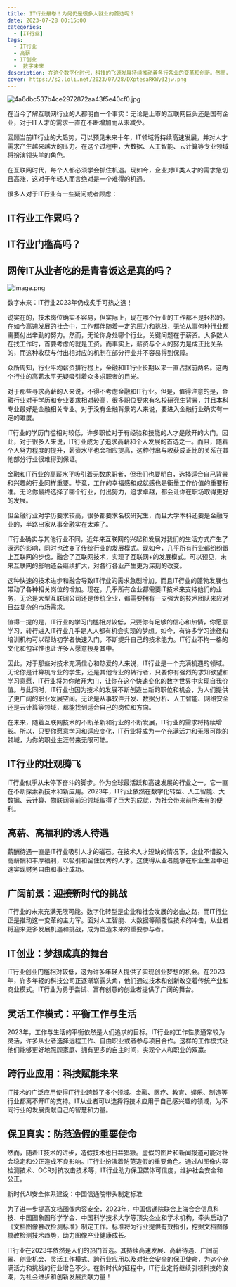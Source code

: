 ```yaml
---
title: IT行业最卷！为何仍是很多人就业的首选呢？
date: 2023-07-28 00:15:00
categories:
  - [IT行业]
tags:
  - IT行业
  - 高薪
  - IT创业
  -  数字未来
description: 在这个数字化时代，科技的飞速发展持续推动着各行各业的变革和创新。然而，在众多瞩目的行业中，IT行业依然是人们心中最卷的首选。让我们一同探索IT行业持续火爆的原因和其在2023年的迷人魅力。
cover: https://s2.loli.net/2023/07/28/DXptesaRKWy32jw.png
---
```


![4a6dbc537b4ce2972872aa43f5e40cf0.jpg](https://s2.loli.net/2023/07/28/Sc9bO4dnqFfa1GI.jpg)

在当今了解互联网行业的人都明白一个事实：无论是上市的互联网巨头还是国有企业，对于IT人才的需求一直在不断增加而从未减少。

回顾当前IT行业的大趋势，可以预见未来十年，IT领域将持续高速发展，并对人才需求产生越来越大的压力。在这个过程中，大数据、人工智能、云计算等专业领域将扮演领头羊的角色。

在互联网时代，每个人都必须学会抓住机遇。现如今，企业对IT类人才的需求急切且高涨，这对于年轻人而言绝对是一个难得的机遇。

很多人对于IT行业有一些疑问或者顾虑：

## IT行业工作累吗？

## IT行业门槛高吗？

## 网传IT从业者吃的是青春饭这是真的吗？

![image.png](https://s2.loli.net/2023/07/28/jBGHY48sZg5xWyD.png)

 数字未来：IT行业2023年仍成炙手可热之选！

说实在的，技术岗位确实不容易，但实际上，现在哪个行业的工作都不是轻松的。在如今高速发展的社会中，工作都伴随着一定的压力和挑战，无论从事何种行业都需要付出辛勤的努力。然而，无论你身处哪个行业，关键问题在于薪资。大多数人在找工作时，首要考虑的就是工资。而事实上，薪资与个人的努力是成正比关系的，而这种收获与付出相对应的机制在部分行业并不容易得到保障。

众所周知，行业平均薪资排行榜上，金融和IT行业长期以来一直占据前两名。这两个行业的高薪水平无疑吸引着众多求职者的目光。

对于那些寻求高薪的人来说，不得不考虑金融和IT行业。但是，值得注意的是，金融行业对于学历和专业要求相对较高，很多职位要求有名校研究生背景，并且本科专业最好是金融相关专业。对于没有金融背景的人来说，要进入金融行业确实有一定的难度。

IT行业的学历门槛相对较低，许多职位对于有经验和技能的人才是敞开的大门。因此，对于很多人来说，IT行业成为了追求高薪和个人发展的首选之一。而且，随着个人努力程度的提升，薪资水平也会相应提高，这种付出与收获成正比的关系在其他部分行业很难得到保证。

金融和IT行业的高薪水平吸引着无数求职者，但我们也要明白，选择适合自己背景和兴趣的行业同样重要。毕竟，工作的幸福感和成就感也是衡量工作价值的重要标准。无论你最终选择了哪个行业，付出努力，追求卓越，都会让你在职场取得更好的发展。

但金融行业对学历要求较高，很多都要求名校研究生，而且大学本科还要是金融专业的，半路出家从事金融实在太难了。


IT行业确实与其他行业不同，近年来互联网的兴起和发展对我们的生活方式产生了深远的影响，同时也改变了传统行业的发展模式。现如今，几乎所有行业都纷纷跟上互联网的步伐，融合了互联网技术，实现了互联网+的发展模式。可以预见，未来互联网的影响还会继续扩大，对各行各业产生更为深刻的改变。

这种快速的技术进步和融合导致IT行业的需求急剧增加，而且IT行业的蓬勃发展也带动了各种相关岗位的增加。现在，几乎所有企业都需要IT技术来支持他们的业务，无论是大型互联网公司还是传统企业，都需要拥有一支强大的技术团队来应对日益复杂的市场需求。

值得一提的是，IT行业的学习门槛相对较低，只要你有足够的信心和热情，你愿意学习，转行进入IT行业几乎是人人都有机会实现的梦想。如今，有许多学习途径和培训机构可以帮助初学者快速入门，不断提升自己的技术能力。IT行业不拘一格的文化和包容性也让许多人愿意投身其中。

因此，对于那些对技术充满信心和热爱的人来说，IT行业是一个充满机遇的领域。无论你是计算机专业的学生，还是其他专业的转行者，只要你有强烈的求知欲望和学习意愿，IT行业将为你敞开大门，让你在这个快速变化的数字世界中实现自我价值。与此同时，IT行业也因为技术的发展不断创造出新的职位和机会，为人们提供了更广阔的职业发展空间。无论是从事软件开发、数据分析、人工智能、网络安全还是云计算等领域，都能找到适合自己的岗位和方向。

在未来，随着互联网技术的不断革新和行业的不断发展，IT行业的需求将持续增长。所以，只要你愿意学习和适应变化，IT行业将成为一个充满活力和无限可能的领域，为你的职业生涯带来无限可能。

## IT行业的壮观腾飞

IT行业似乎从未停下奋斗的脚步。作为全球最活跃和高速发展的行业之一，它一直在不断探索新技术和新应用。2023年，IT行业依然在数字化转型、人工智能、大数据、云计算、物联网等前沿领域取得了巨大的成就，为社会带来前所未有的便利。

## 高薪、高福利的诱人待遇

薪酬待遇一直是IT行业吸引人才的磁石。在技术人才短缺的情况下，企业不惜投入高薪酬和丰厚福利，以吸引和留住优秀的人才。这使得从业者能够在职业生涯中迅速实现财务自由和事业成功。

## 广阔前景：迎接新时代的挑战

IT行业的未来充满无限可能。数字化转型是企业和社会发展的必由之路，而IT行业正是推动这一变革的主力军。面对人工智能、大数据等颠覆性技术的冲击，从业者将迎来更多发展机遇和挑战，成为塑造未来的重要参与者。

## IT创业：梦想成真的舞台

IT行业创业门槛相对较低，这为许多年轻人提供了实现创业梦想的机会。在2023年，许多年轻的科技公司正逐渐崭露头角，他们通过技术和创新改变着传统产业和商业模式。IT行业为勇于尝试、富有创意的创业者提供了广阔的舞台。

## 灵活工作模式：平衡工作与生活

2023年，工作与生活的平衡依然是人们追求的目标。IT行业的工作性质通常较为灵活，许多从业者选择远程工作、自由职业或者参与项目合作。这样的工作模式让他们能够更好地照顾家庭、拥有更多的自主时间，实现个人和职业的双赢。

## 跨行业应用：科技赋能未来

IT技术的广泛应用使得IT行业跨越了多个领域。金融、医疗、教育、娱乐、制造等行业都离不开IT的支持。IT从业者可以选择将技术应用于自己感兴趣的领域，为不同行业的发展贡献自己的智慧和力量。

## 保卫真实：防范造假的重要使命

然而，随着IT技术的进步，造假技术也日益猖獗。虚假的图片和新闻报道可能对社会稳定和公正造成不良影响。IT行业扮演着防范造假的重要角色。通过AI图像内容检测技术、OCR对抗攻击技术等，IT行业助力保卫媒体可信度，维护社会安全和公正。

新时代AI安全体系建设：中国信通院带头制定标准

为了进一步提高文档图像内容安全，2023年，中国信通院联合上海合合信息科技、中国图象图形学学会、中国科学技术大学等顶尖企业和学术机构，牵头启动了《文档图像篡改检测标准》制定工作。标准将为行业提供有效指引，挖掘文档图像篡改检测技术趋势，助力图像产业健康成长。

IT行业在2023年依然是人们的热门首选。其持续高速发展、高薪待遇、广阔前景、创业机会、灵活工作模式、跨行业应用以及对社会安全的保卫使命，为这个充满活力和挑战的行业增色不少。在新时代的征程中，IT行业定将继续引领科技的浪潮，为社会进步和创新发展贡献力量！
